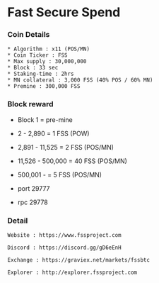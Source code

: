 Fast Secure Spend
================

###	Coin Details
	* Algorithm : x11 (POS/MN)
	* Coin Ticker : FSS
	* Max supply : 30,000,000
	* Block : 33 sec
	* Staking-time : 2hrs
	* MN collateral : 3,000 FSS (40% POS / 60% MN)
	* Premine : 300,000 FSS

###	Block reward
*	Block 1 = pre-mine
*	2 - 2,890 = 1 FSS (POW)
*	2,891 - 11,525 = 2 FSS (POS/MN)
*	11,526 - 500,000 = 40 FSS (POS/MN)
*	500,001 - = 5 FSS (POS/MN)


*	port 29777
*	rpc  29778


###	Detail

	Website : https://www.fssproject.com
	
	Discord : https://discord.gg/gD6eEnH
	
	Exchange : https://graviex.net/markets/fssbtc
	
	Explorer : http://explorer.fssproject.com

        
	
